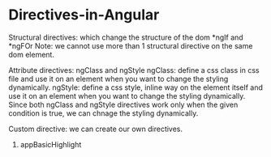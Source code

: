 # Directives-in-Angular
Structural directives: which change the structure of the dom
*ngIf and *ngFOr
Note: we cannot use more than 1 structural directive on the same dom element.

Attribute directives:
ngClass and ngStyle
ngClass: define a css class in css file and use it on an element when you want to change the styling dynamically.
ngStyle: define a css style, inline way on the element itself and use it on an element when you want to change the styling dynamically.
Since both ngClass and ngStyle directives work only when the given condition is true,
we can chnage the styling dynamically.

Custom directive: we can create our own directives.

1. appBasicHighlight
